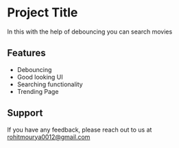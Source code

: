 # Project Title

In this with the help of debouncing you can search movies

## Features

- Debouncing
- Good looking UI
- Searching functionality
- Trending Page

## Support

If you have any feedback, please reach out to us at rohitmourya0012@gmail.com
